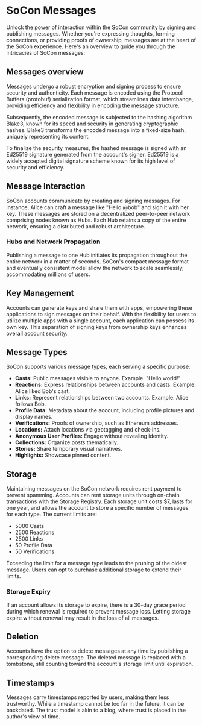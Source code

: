 # SoCon Messages

Unlock the power of interaction within the SoCon community by signing and publishing messages. Whether you're expressing thoughts, forming connections, or providing proofs of ownership, messages are at the heart of the SoCon experience. Here's an overview to guide you through the intricacies of SoCon messages:

## Messages overview

Messages undergo a robust encryption and signing process to ensure security and authenticity. Each message is encoded using the Protocol Buffers (protobuf) serialization format, which streamlines data interchange, providing efficiency and flexibility in encoding the message structure.

Subsequently, the encoded message is subjected to the hashing algorithm Blake3, known for its speed and security in generating cryptographic hashes. Blake3 transforms the encoded message into a fixed-size hash, uniquely representing its content.

To finalize the security measures, the hashed message is signed with an Ed25519 signature generated from the account's signer. Ed25519 is a widely accepted digital signature scheme known for its high level of security and efficiency.

## Message Interaction

SoCon accounts communicate by creating and signing messages. For instance, Alice can craft a message like "Hello @bob" and sign it with her key. These messages are stored on a decentralized peer-to-peer network comprising nodes known as Hubs. Each Hub retains a copy of the entire network, ensuring a distributed and robust architecture.

### Hubs and Network Propagation

Publishing a message to one Hub initiates its propagation throughout the entire network in a matter of seconds. SoCon's compact message format and eventually consistent model allow the network to scale seamlessly, accommodating millions of users.

## Key Management

Accounts can generate keys and share them with apps, empowering these applications to sign messages on their behalf. With the flexibility for users to utilize multiple apps with a single account, each application can possess its own key. This separation of signing keys from ownership keys enhances overall account security.

## Message Types

SoCon supports various message types, each serving a specific purpose:

- **Casts:** Public messages visible to anyone. Example: "Hello world!"
- **Reactions:** Express relationships between accounts and casts. Example: Alice liked Bob's cast.
- **Links:** Represent relationships between two accounts. Example: Alice follows Bob.
- **Profile Data:** Metadata about the account, including profile pictures and display names.
- **Verifications:** Proofs of ownership, such as Ethereum addresses.
- **Locations:** Attach locations via geotagging and check-ins.
- **Anonymous User Profiles:** Engage without revealing identity.
- **Collections:** Organize posts thematically.
- **Stories:** Share temporary visual narratives.
- **Highlights:** Showcase pinned content.

## Storage

Maintaining messages on the SoCon network requires rent payment to prevent spamming. Accounts can rent storage units through on-chain transactions with the Storage Registry. Each storage unit costs $7, lasts for one year, and allows the account to store a specific number of messages for each type. The current limits are:

- 5000 Casts
- 2500 Reactions
- 2500 Links
- 50 Profile Data
- 50 Verifications

Exceeding the limit for a message type leads to the pruning of the oldest message. Users can opt to purchase additional storage to extend their limits.

### Storage Expiry

If an account allows its storage to expire, there is a 30-day grace period during which renewal is required to prevent message loss. Letting storage expire without renewal may result in the loss of all messages.

## Deletion

Accounts have the option to delete messages at any time by publishing a corresponding delete message. The deleted message is replaced with a tombstone, still counting toward the account's storage limit until expiration.

## Timestamps

Messages carry timestamps reported by users, making them less trustworthy. While a timestamp cannot be too far in the future, it can be backdated. The trust model is akin to a blog, where trust is placed in the author's view of time.
